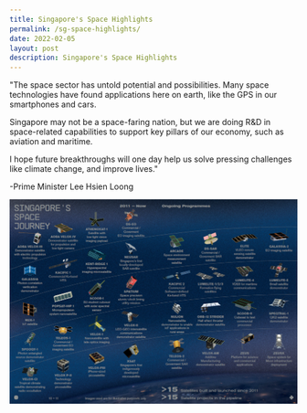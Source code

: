 ```yaml
---
title: Singapore's Space Highlights
permalink: /sg-space-highlights/
date: 2022-02-05
layout: post
description: Singapore's Space Highlights
---
```

"The space sector has untold potential and possibilities. Many space technologies have found applications here on earth, like the GPS in our smartphones and cars. 

Singapore may not be a space-faring nation, but we are doing R&D in space-related capabilities to support key pillars of our economy, such as aviation and maritime. 

I hope future breakthroughs will one day help us solve pressing challenges like climate change, and improve lives."

-Prime Minister Lee Hsien Loong

![Ecosystem Highlight 2](/images/Space%20Ecosystem%20Highlight%202.png)